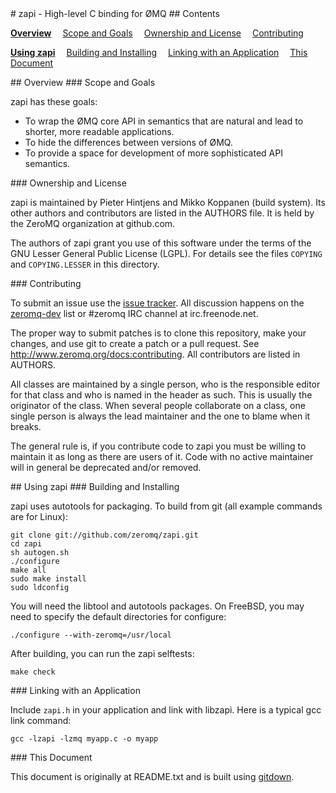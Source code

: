 
<A name="toc1-3" title="zapi - High-level C binding for ØMQ" />
# zapi - High-level C binding for ØMQ

<A name="toc2-6" title="Contents" />
## Contents


**<a href="#toc2-11">Overview</a>**
&emsp;<a href="#toc3-14">Scope and Goals</a>
&emsp;<a href="#toc3-23">Ownership and License</a>
&emsp;<a href="#toc3-30">Contributing</a>

**<a href="#toc2-41">Using zapi</a>**
&emsp;<a href="#toc3-44">Building and Installing</a>
&emsp;<a href="#toc3-65">Linking with an Application</a>
&emsp;<a href="#toc3-72">This Document</a>

<A name="toc2-11" title="Overview" />
## Overview

<A name="toc3-14" title="Scope and Goals" />
### Scope and Goals

zapi has these goals:

* To wrap the ØMQ core API in semantics that are natural and lead to shorter, more readable applications.
* To hide the differences between versions of ØMQ.
* To provide a space for development of more sophisticated API semantics.

<A name="toc3-23" title="Ownership and License" />
### Ownership and License

zapi is maintained by Pieter Hintjens and Mikko Koppanen (build system). Its other authors and contributors are listed in the AUTHORS file. It is held by the ZeroMQ organization at github.com.

The authors of zapi grant you use of this software under the terms of the GNU Lesser General Public License (LGPL). For details see the files `COPYING` and `COPYING.LESSER` in this directory.

<A name="toc3-30" title="Contributing" />
### Contributing

To submit an issue use the [issue tracker](http://github.com/zeromq/zapi/issues). All discussion happens on the [zeromq-dev](zeromq-dev@lists.zeromq.org) list or #zeromq IRC channel at irc.freenode.net.

The proper way to submit patches is to clone this repository, make your changes, and use git to create a patch or a pull request. See http://www.zeromq.org/docs:contributing. All contributors are listed in AUTHORS.

All classes are maintained by a single person, who is the responsible editor for that class and who is named in the header as such. This is usually the originator of the class. When several people collaborate on a class, one single person is always the lead maintainer and the one to blame when it breaks.

The general rule is, if you contribute code to zapi you must be willing to maintain it as long as there are users of it. Code with no active maintainer will in general be deprecated and/or removed.

<A name="toc2-41" title="Using zapi" />
## Using zapi

<A name="toc3-44" title="Building and Installing" />
### Building and Installing

zapi uses autotools for packaging. To build from git (all example commands are for Linux):

    git clone git://github.com/zeromq/zapi.git
    cd zapi
    sh autogen.sh
    ./configure
    make all
    sudo make install
    sudo ldconfig

You will need the libtool and autotools packages. On FreeBSD, you may need to specify the default directories for configure:

    ./configure --with-zeromq=/usr/local

After building, you can run the zapi selftests:

    make check

<A name="toc3-65" title="Linking with an Application" />
### Linking with an Application

Include `zapi.h` in your application and link with libzapi. Here is a typical gcc link command:

    gcc -lzapi -lzmq myapp.c -o myapp

<A name="toc3-72" title="This Document" />
### This Document

This document is originally at README.txt and is built using [gitdown](http://github.com/imatix/gitdown).
